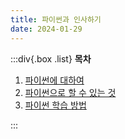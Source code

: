 ```yaml
---
title: 파이썬과 인사하기
date: 2024-01-29
---
```


:::div{.box .list}
**목차**

1. [파이썬에 대하여](/javascript/chapter01/01-1)
2. [파이썬으로 할 수 있는 것](/javascript/chapter01/01-2)
3. [파이썬 학습 방법](/javascript/chapter01/01-3)

:::
